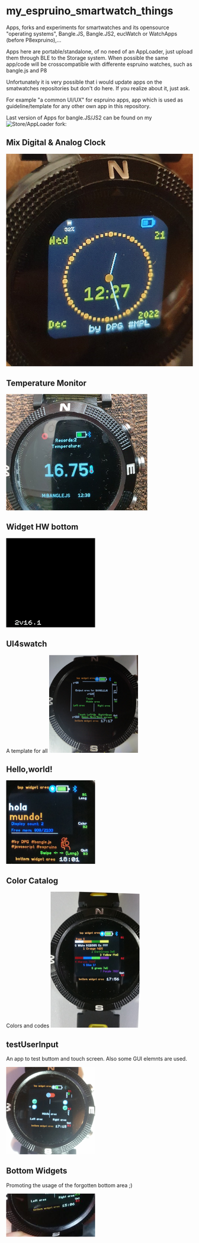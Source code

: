 # my_espruino_smartwatch_things

Apps, forks and experiments for smartwatches and its opensource "operating systems", Bangle.JS, Bangle.JS2, eucWatch or  WatchApps (before P8expruino),...

Apps here are portable/standalone, of no need of an AppLoader, just upload them through BLE to the Storage system.
When possible the same app/code will be crosscompatible with differente espruino watches, such as  bangle.js and P8

Unfortunately it is very possible that i would update apps on the smatwatches repositories but don't do here. If you realize about it, just ask.

For example "a common UI/UX" for espruino apps, app which is used as guideline/template for any other own app in this repository.


Last version of Apps for bangle.JS/JS2 can be found on my  ![Store/AppLoader](https://dapgo.github.io/BangleApps/)  fork:



## Mix Digital & Analog Clock
![](/mixdiganclock/photo_mixdigan_bjs1.jpg)

## Temperature Monitor
![](/tempmonitor/photo_banglejs1.jpg)

## Widget HW bottom
![](/widhwbttm/screenshot.png)

## UI4swatch
A template for all
![](/UI4swatch/UI4swatch_foto.png)

## Hello,world!

![](/helloworld/helloworld_es.png)

## Color Catalog
Colors and codes
![](/color_catalog/color_catalog_foto.png)

## testUserInput
An app to test buttom and touch screen.
Also some GUI elemnts are used.

![](/testuserinput/testUserInput_ss2.png)

## Bottom Widgets
Promoting the usage of the forgotten bottom area ;)

![](/widtextbottom/widTextBottom_ss1.jpg)
